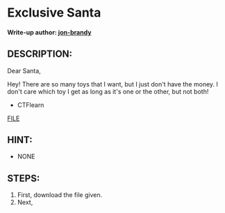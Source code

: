 # Exclusive Santa
#### Write-up author: [jon-brandy](https://github.com/jon-brandy)
## DESCRIPTION:
Dear Santa,

Hey! There are so many toys that I want, but I just don't have the money. I don't care which toy I get as long as it's one or the other, but not both!
- CTFlearn

[FILE]()

## HINT:
- NONE

## STEPS:
1. First, download the file given.
2. Next, 
